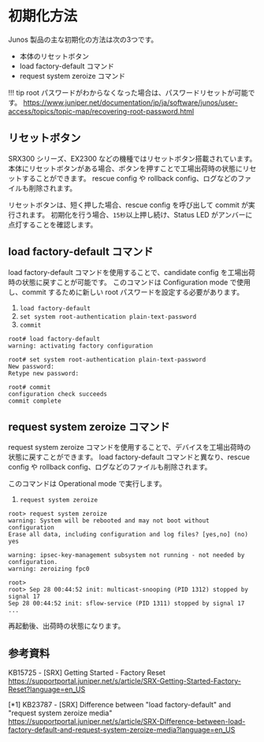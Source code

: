 # 初期化方法

Junos 製品の主な初期化の方法は次の3つです。

- 本体のリセットボタン
- load factory-default コマンド
- request system zeroize コマンド

!!! tip
    root パスワードがわからなくなった場合は、パスワードリセットが可能です。
    <a href="https://www.juniper.net/documentation/jp/ja/software/junos/user-access/topics/topic-map/recovering-root-password.html" target="_blank" rel="noopener noreferrer">https://www.juniper.net/documentation/jp/ja/software/junos/user-access/topics/topic-map/recovering-root-password.html</a>


## リセットボタン

SRX300 シリーズ、EX2300 などの機種ではリセットボタン搭載されています。
本体にリセットボタンがある場合、ボタンを押すことで工場出荷時の状態にリセットすることができます。
rescue config や rollback config、ログなどのファイルも削除されます。

リセットボタンは、短く押した場合、rescue config を呼び出して commit が実行されます。
初期化を行う場合、`15秒`以上押し続け、Status LED がアンバーに点灯することを確認します。

## load factory-default コマンド
load factory-default コマンドを使用することで、candidate config を工場出荷時の状態に戻すことが可能です。
このコマンドは Configuration mode で使用し、commit するために新しい root パスワードを設定する必要があります。

1. `load factory-default`
1. `set system root-authentication plain-text-password`
1. `commit`

```
root# load factory-default 
warning: activating factory configuration

root# set system root-authentication plain-text-password 
New password:
Retype new password:

root# commit 
configuration check succeeds
commit complete
```

## request system zeroize コマンド

request system zeroize コマンドを使用することで、デバイスを工場出荷時の状態に戻すことができます。
load factory-default コマンドと異なり、rescue config や rollback config、ログなどのファイルも削除されます。

このコマンドは Operational mode で実行します。

1. `request system zeroize` 

```
root> request system zeroize 
warning: System will be rebooted and may not boot without configuration
Erase all data, including configuration and log files? [yes,no] (no) yes 

warning: ipsec-key-management subsystem not running - not needed by configuration.
warning: zeroizing fpc0

root> 
root> Sep 28 00:44:52 init: multicast-snooping (PID 1312) stopped by signal 17
Sep 28 00:44:52 init: sflow-service (PID 1311) stopped by signal 17 ...
```

再起動後、出荷時の状態になります。


## 参考資料
KB15725 - [SRX] Getting Started - Factory Reset
<a href="https://supportportal.juniper.net/s/article/SRX-Getting-Started-Factory-Reset?language=en_US" target="_blank" rel="noopener noreferrer">https://supportportal.juniper.net/s/article/SRX-Getting-Started-Factory-Reset?language=en_US</a>

[*1] KB23787 - [SRX] Difference between "load factory-default" and "request system zeroize media"
<a href="https://supportportal.juniper.net/s/article/SRX-Difference-between-load-factory-default-and-request-system-zeroize-media?language=en_US" target="_blank" rel="noopener noreferrer">https://supportportal.juniper.net/s/article/SRX-Difference-between-load-factory-default-and-request-system-zeroize-media?language=en_US</a>
